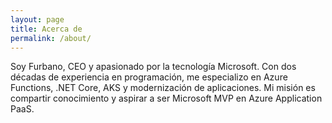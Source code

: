 ```yaml
---
layout: page
title: Acerca de
permalink: /about/
---
```

Soy Furbano, CEO y apasionado por la tecnología Microsoft. Con dos décadas de experiencia en programación, me especializo en Azure Functions, .NET Core, AKS y modernización de aplicaciones. Mi misión es compartir conocimiento y aspirar a ser Microsoft MVP en Azure Application PaaS.